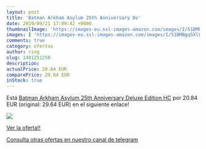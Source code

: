 ```yaml
---
layout: post
title: 'Batman Arkham Asylum 25th Anniversary De'
date: 2019/09/21 17:09:42 +0000
thumbnailImage: 'https://images-eu.ssl-images-amazon.com/images/I/51BMBgq5XlL._SL200_.jpg'
images: [ 'https://images-eu.ssl-images-amazon.com/images/I/51BMBgq5XlL._SL200_.jpg' ]
comments: true
category: ofertas
author: ring
slug: 1401251250
description:
actualPrice: 20.84 EUR
comparePrice: 29.64 EUR
inStock: true
---
```


Está [Batman Arkham Asylum 25th Anniversary Deluxe Edition HC](https://www.amazon.com/dp/1401251250/?tag=redken08-20) por 20.84 EUR (original: 29.64 EUR) en el siguiente enlace!

[![](https://images-eu.ssl-images-amazon.com/images/I/51BMBgq5XlL._SL200_.jpg)](https://www.amazon.com/dp/1401251250/?tag=redken08-20)

[Ver la oferta!!](https://www.amazon.com/dp/1401251250/?tag=redken08-20)

[Consulta otras ofertas en nuestro canal de telegram](https://t.me/s/ofertas25)

